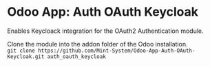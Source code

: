 # Odoo App: Auth OAuth Keycloak

Enables Keycloack integration for the OAuth2 Authentication module.

Clone the module into the addon folder of the Odoo installation.  
`git clone https://github.com/Mint-System/Odoo-App-Auth-OAuth-Keycloak.git auth_oauth_keycloak`
